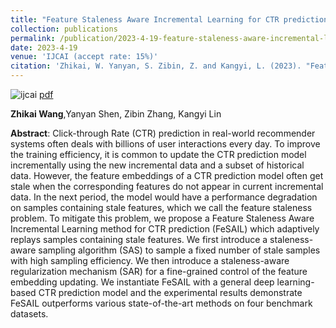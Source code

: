 ```yaml
---
title: "Feature Staleness Aware Incremental Learning for CTR prediction"
collection: publications
permalink: /publication/2023-4-19-feature-staleness-aware-incremental-learning-for-ctr-prediction
date: 2023-4-19
venue: 'IJCAI (accept rate: 15%)'
citation: 'Zhikai, W. Yanyan, S. Zibin, Z. and Kangyi, L. (2023). "Feature Staleness Aware Incremental Learning for CTR prediction" <i>IJCAI 2023</i>. 1(2).'
---
```

![ijcai]({{site.url}}/images/ijcai.png)
[pdf]({{site.url}}/files/ijcai23.pdf)

   **Zhikai Wang**,Yanyan Shen, Zibin Zhang, Kangyi Lin

   **Abstract**: Click-through Rate (CTR) prediction in real-world recommender systems often deals with billions of user interactions every day. To improve the training efficiency, it is common to update the CTR prediction model incrementally using the new incremental data and a subset of historical data. However, the feature embeddings of a CTR prediction model often get stale when the corresponding features do not appear in current incremental data. In the next period, the model would have a performance degradation on samples containing stale features, which we call the feature staleness problem. To mitigate this problem, we propose a Feature Staleness Aware Incremental Learning method for CTR prediction (FeSAIL) which adaptively replays samples containing stale features. We first introduce a staleness-aware sampling algorithm (SAS) to sample a fixed number of stale samples with high sampling efficiency. We then introduce a staleness-aware regularization mechanism (SAR) for a fine-grained control of the feature embedding updating. We instantiate FeSAIL with a general deep learning-based CTR prediction model and the experimental results demonstrate FeSAIL outperforms various state-of-the-art methods on four benchmark datasets.